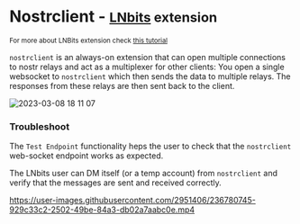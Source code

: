 # Nostrclient - <small>[LNbits](https://github.com/lnbits/lnbits) extension</small>

<small>For more about LNBits extension check [this tutorial](https://github.com/lnbits/lnbits/wiki/LNbits-Extensions)</small>

`nostrclient` is an always-on extension that can open multiple connections to nostr relays and act as a multiplexer for other clients: You open a single websocket to `nostrclient` which then sends the data to multiple relays. The responses from these relays are then sent back to the client.

![2023-03-08 18 11 07](https://user-images.githubusercontent.com/93376500/225265727-369f0f8a-196e-41df-a0d1-98b50a0228be.jpg)

### Troubleshoot

The `Test Endpoint` functionality heps the user to check that the `nostrclient` web-socket endpoint works as expected.

The LNbits user can DM itself (or a temp account) from `nostrclient` and verify that the messages are sent and received correctly.

https://user-images.githubusercontent.com/2951406/236780745-929c33c2-2502-49be-84a3-db02a7aabc0e.mp4
